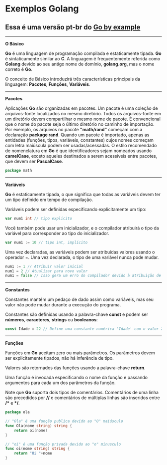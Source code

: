 # Exemplos Golang

## Essa é uma versão pt-br do [Go by example](https://gobyexample.com/)

---

**O Básico**

**Go** é uma linguagem de programação compilada e estaticamente tipada. **Go** é sintaticamente similar ao **C**. A linguagem é frequentemente referida como **Golang** devido ao seu antigo nome de domínio, **golang.org**, mas o nome correto é **Go**.

O conceito de Básico introduzirá três características principais da linguagem:
**Pacotes**,
**Funções**,
**Variáveis**.

---

**Pacotes**

Aplicações **Go** são organizadas em pacotes. Um pacote é uma coleção de arquivos-fonte localizados no mesmo diretório. Todos os arquivos-fonte em um diretório devem compartilhar o mesmo nome de pacote. É convencional que o nome do pacote seja o último diretório no caminho de importação. Por exemplo, os arquivos no pacote **"math/rand"** começam com a declaração **package rand**. Quando um pacote é importado, apenas as entidades (funções, tipos, variáveis, constantes) cujos nomes começam com letra maiúscula podem ser usadas/acessadas. O estilo recomendado de nomenclatura em **Go** é que identificadores sejam nomeados usando **camelCase**, exceto aqueles destinados a serem acessíveis entre pacotes, que devem ser **PascalCase**.

```go
package math
```

---

**Variáveis**

**Go** é estaticamente tipada, o que significa que todas as variáveis devem ter um tipo definido em tempo de compilação.

Variáveis podem ser definidas especificando explicitamente um tipo:

```go
var num1 int // tipo explicito
```

Você também pode usar um inicializador, e o compilador atribuirá o tipo da variável para corresponder ao tipo do inicializador.

```go
var num1 := 10 // tipo int, implícito
```

Uma vez declaradas, as variáveis podem ser atribuídas valores usando o operador =. Uma vez declarada, o tipo de uma variável nunca pode mudar.

```go
num1 := 1 // Atribuir valor inicial
num1 = 2 // Atualizar para novo valor
num1 = false // Isso gera um erro do compilador devido à atribuição de um tipo não `int`
```

---

**Constantes**

Constantes mantêm um pedaço de dado assim como variáveis, mas seu valor não pode mudar durante a execução do programa.

Constantes são definidas usando a palavra-chave **const** e podem ser **números**, **caracteres**, **strings** ou **booleanos**:

```go
const Idade = 22 // Define uma constante numérica 'Idade' com o valor 21
```

---

**Funções**

Funções em **Go** aceitam zero ou mais parâmetros. Os parâmetros devem ser explicitamente tipados, não há inferência de tipo.

Valores são retornados das funções usando a palavra-chave **return**.

Uma função é invocada especificando o nome da função e passando argumentos para cada um dos parâmetros da função.

Note que **Go** suporta dois tipos de comentários. Comentários de uma linha são precedidos por **//** e comentários de múltiplas linhas são inseridos entre **/\*** e **\*/**.

```go
package ola

// "Ola" é uma função publica devido ao "O" maiúsculo
func Ola(nome string) string {
    return oi(nome)
}

// "oi" é uma função privada devido ao "o" minusculo
func oi(nome string) string {
    return "Oi "+nome
}
```
